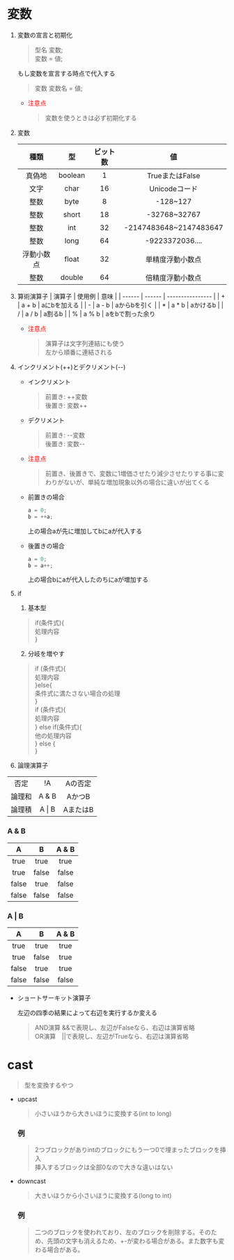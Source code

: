 # 変数
1. 変数の宣言と初期化
    > 型名 変数;  
    変数 = 値;

    もし変数を宣言する時点で代入する
    > 変数 変数名 = 値;
    - <font color="red">注意点</font>
        > 変数を使うときは必ず初期化する

2. 変数

    | 種類       | 型      | ビット数 | 値                     | 
    | :--------: | :-----: | :------: | :--------------------: | 
    | 真偽地     | boolean | 1        | TrueまたはFalse        | 
    | 文字       | char    | 16       | Unicodeコード          | 
    | 整数       | byte    | 8        | -128~127               | 
    | 整数       | short   | 18       | -32768~32767           | 
    | 整数       | int     | 32       | -2147483648~2147483647 | 
    | 整数       | long    | 64       | -9223372036....        | 
    | 浮動小数点 | float   | 32       | 単精度浮動小数点       | 
    | 整数       | double  | 64       | 倍精度浮動小数点       | 

3. 算術演算子
    | 演算子 | 使用例 | 意味             | 
    | ------ | ------ | ---------------- | 
    | +      | a + b  | aにbを加える     | 
    | -      | a - b  | aからbを引く     | 
    | *      | a * b  | aかけるb         | 
    | /      | a / b  | a割るb           | 
    | %      | a % b  | aをbで割った余り 

    - <font color="red">注意点</font>
        > 演算子は文字列連結にも使う  
        左から順番に連結される

4. インクリメント(++)とデクリメント(--)
    - インクリメント
        > 前置き: ++変数  
        後置き: 変数++
    - デクリメント
        > 前置き: --変数  
        後置き: 変数--
    - <font color="red">注意点</font>
        > 前置き、後置きで、変数に1増価させたり減少させたりする事に変わりがないが、単純な増加現象以外の場合に違いが出てくる
    
    - 前置きの場合
        ```java
        a = 0;
        b = ++a;
        ```
        上の場合aが先に増加してbにaが代入する
    - 後置きの場合
        ```java
        a = 0;
        b = a++;
        ```
        上の場合bにaが代入したのちにaが増加する

5. if
    1. 基本型
    > if(条件式){  
        処理内容  
    }

    2. 分岐を増やす
    > if (条件式){  
        処理内容  
    }else{  
        条件式に満たさない場合の処理  
    }  
    if (条件式){  
        処理内容  
    } else if(条件式){  
        他の処理内容  
    } else {  
    }

6. 論理演算子

|        |            |          | 
| :----: | :--------: | :------: | 
| 否定   | !A         | Aの否定  | 
| 論理和 | A & B      | AかつB   | 
| 論理積 | A &#124; B | AまたはB | 


### A & B
| A     | B     | A & B | 
| :---: | :---: | :---: | 
| true  | true  | true  | 
| true  | false | false | 
| false | true  | false | 
| false | false | false | 

### A | B
| A     | B     | A & B | 
| :---: | :---: | :---: | 
| true  | true  | true  | 
| true  | false | true  | 
| false | true  | true  | 
| false | false | false | 

- ショートサーキット演算子

    左辺の四季の結果によって右辺を実行するか変える
    > AND演算 &&で表現し、左辺がFalseなら、右辺は演算省略  
    > OR演算　||で表現し、左辺がTrueなら、右辺は演算省略


# cast
> 型を変換するやつ
- upcast
    > 小さいほうから大きいほうに変換する(int to long)
    ### 例
    > 2つブロックがありintのブロックにもう一つ0で埋まったブロックを挿入  
    挿入するブロックは全部0なので大きな違いはない
- downcast
    > 大きいほうから小さいほうに変換する(long to int)
    ### 例
    > 二つのブロックを使われており、左のブロックを削除する。そのため、先頭の文字も消えるため、+-が変わる場合がある。また数字も変わる場合がある。
    
